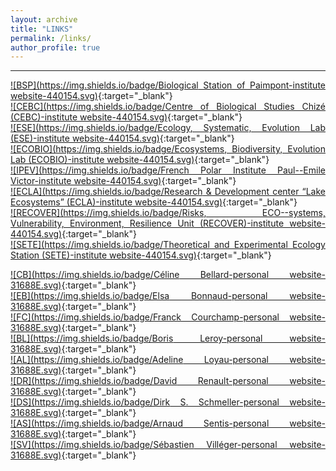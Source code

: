 ```yaml
---
layout: archive
title: "LINKS"
permalink: /links/
author_profile: true
---
```

<style> body {text-align: justify} </style> <!-- Justify text. -->

------
[![BSP](https://img.shields.io/badge/Biological Station of Paimpont-institute website-440154.svg)](https://paimpont.univ-rennes1.fr/){:target="_blank"}<br>
[![CEBC](https://img.shields.io/badge/Centre of Biological Studies Chizé (CEBC)-institute website-440154.svg)](https://www.cebc.cnrs.fr/?lang=en){:target="_blank"}<br>
[![ESE](https://img.shields.io/badge/Ecology, Systematic, Evolution Lab (ESE)-institute website-440154.svg)](https://www.ese.universite-paris-saclay.fr/en/homepage/){:target="_blank"}<br>
[![ECOBIO](https://img.shields.io/badge/Ecosystems, Biodiversity, Evolution Lab (ECOBIO)-institute website-440154.svg)](https://ecobio.univ-rennes1.fr/){:target="_blank"}<br>
[![IPEV](https://img.shields.io/badge/French Polar Institute Paul--Emile Victor-institute website-440154.svg)](https://www.institut-polaire.fr/language/en/){:target="_blank"}<br>
[![ECLA](https://img.shields.io/badge/Research & Development center “Lake Ecosystems” (ECLA)-institute website-440154.svg)](https://professionnels.ofb.fr/fr/pole-ecla-ecosystemes-lacustres){:target="_blank"}<br>
[![RECOVER](https://img.shields.io/badge/Risks, ECO--systems, Vulnerability, Environment, Resilience Unit (RECOVER)-institute website-440154.svg)](https://www6.paca.inrae.fr/recover_eng/){:target="_blank"}<br>
[![SETE](https://img.shields.io/badge/Theoretical and Experimental Ecology Station (SETE)-institute website-440154.svg)](https://sete-moulis-cnrs.fr/en/){:target="_blank"}<br>

[![CB](https://img.shields.io/badge/Céline Bellard-personal website-31688E.svg)](https://celinebellard.wordpress.com/){:target="_blank"}<br>
[![EB](https://img.shields.io/badge/Elsa Bonnaud-personal website-31688E.svg)](https://elsabonnaud.fr/){:target="_blank"}<br>
[![FC](https://img.shields.io/badge/Franck Courchamp-personal website-31688E.svg)](https://www.biodiversitydynamics.fr/){:target="_blank"}<br>
[![BL](https://img.shields.io/badge/Boris Leroy-personal website-31688E.svg)](http://borisleroy.com/){:target="_blank"}<br>
[![AL](https://img.shields.io/badge/Adeline Loyau-personal website-31688E.svg)](http://www.adeline-loyau.net/){:target="_blank"}<br>
[![DR](https://img.shields.io/badge/David Renault-personal website-31688E.svg)](https://scholar.google.com.au/citations?user=HC3IW50AAAAJ&hl=en){:target="_blank"}<br> 
[![DS](https://img.shields.io/badge/Dirk S. Schmeller-personal website-31688E.svg)](http://dirk.die-schmellers.de/Publications/publications_new.htm){:target="_blank"}<br> 
[![AS](https://img.shields.io/badge/Arnaud Sentis-personal website-31688E.svg)](https://arnaudsentis.com/){:target="_blank"}<br> 
[![SV](https://img.shields.io/badge/Sébastien Villéger-personal website-31688E.svg)](http://villeger.sebastien.free.fr/){:target="_blank"}<br>
